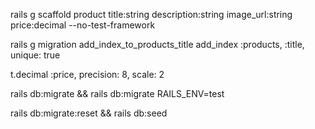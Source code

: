 rails g scaffold product title:string description:string image_url:string price:decimal --no-test-framework

rails g migration add_index_to_products_title
add_index :products, :title, unique: true

t.decimal :price, precision: 8, scale: 2

rails db:migrate && rails db:migrate RAILS_ENV=test

rails db:migrate:reset && rails db:seed

